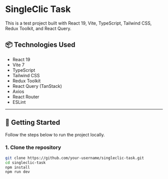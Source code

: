 # SingleClic Task

This is a test project built with React 19, Vite, TypeScript, Tailwind CSS, Redux Toolkit, and React Query.

## 📦 Technologies Used

- React 19
- Vite 7
- TypeScript
- Tailwind CSS
- Redux Toolkit
- React Query (TanStack)
- Axios
- React Router
- ESLint

---

## 🚀 Getting Started

Follow the steps below to run the project locally.

### 1. Clone the repository

```bash
git clone https://github.com/your-username/singleclic-task.git
cd singleclic-task
npm install
npm run dev
